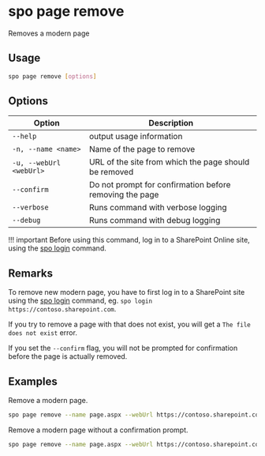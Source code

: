 # spo page remove

Removes a modern page

## Usage

```sh
spo page remove [options]
```

## Options

Option|Description
------|-----------
`--help`|output usage information
`-n, --name <name>`|Name of the page to remove
`-u, --webUrl <webUrl>`|URL of the site from which the page should be removed
`--confirm`|Do not prompt for confirmation before removing the page
`--verbose`|Runs command with verbose logging
`--debug`|Runs command with debug logging

!!! important
    Before using this command, log in to a SharePoint Online site, using the [spo login](../login.md) command.

## Remarks

To remove new modern page, you have to first log in to a SharePoint site using the [spo login](../login.md) command, eg. `spo login https://contoso.sharepoint.com`.

If you try to remove a page with that does not exist, you
will get a `The file does not exist` error.

If you set the `--confirm` flag, you will not be prompted for confirmation before the page is actually removed.


## Examples

Remove a modern page.
```sh
spo page remove --name page.aspx --webUrl https://contoso.sharepoint.com/sites/a-team
```

Remove a modern page without a confirmation prompt.
```sh
spo page remove --name page.aspx --webUrl https://contoso.sharepoint.com/sites/a-team --confirm
```